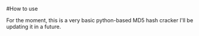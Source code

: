 #How to use

For the moment, this is a very basic python-based MD5 hash cracker I'll be updating it in a future.
